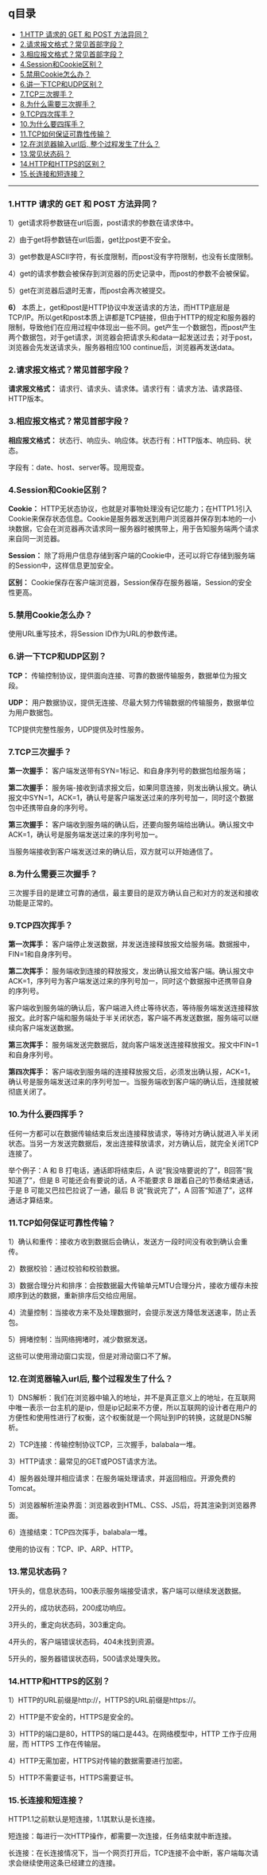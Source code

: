 ## q目录

- [1.HTTP 请求的 GET 和 POST 方法异同？](#1HTTP-请求的-GET-和-POST-方法异同)
- [2.请求报文格式？常见首部字段？](#2请求报文格式常见首部字段)
- [3.相应报文格式？常见首部字段？](#3相应报文格式常见首部字段)
- [4.Session和Cookie区别？](#4Session和Cookie区别)
- [5.禁用Cookie怎么办？](#5禁用Cookie怎么办)
- [6.讲一下TCP和UDP区别？](#6讲一下TCP和UDP区别)
- [7.TCP三次握手？](#7TCP三次握手)
- [8.为什么需要三次握手？](#8为什么需要三次握手)
- [9.TCP四次挥手？](#9TCP四次挥手)
- [10.为什么要四挥手？](#10为什么要四挥手)
- [11.TCP如何保证可靠性传输？](#11TCP如何保证可靠性传输)
- [12.在浏览器输入url后, 整个过程发生了什么？](#12在浏览器输入url后-整个过程发生了什么)
- [13.常见状态码？](#13常见状态码)
- [14.HTTP和HTTPS的区别？](#14HTTP和HTTPS的区别)
- [15.长连接和短连接？](#15长连接和短连接)

---

### 1.HTTP 请求的 GET 和 POST 方法异同？

1）get请求将参数链在url后面，post请求的参数在请求体中。

2）由于get将参数链在url后面，get比post更不安全。

3）get参数是ASCII字符，有长度限制，而post没有字符限制，也没有长度限制。

4）get的请求参数会被保存到浏览器的历史记录中，而post的参数不会被保留。

5）get在浏览器后退时无害，而post会再次被提交。

**6）** 本质上，get和post是HTTP协议中发送请求的方法，而HTTP底层是TCP/IP。所以get和post本质上讲都是TCP链接，但由于HTTP的规定和服务器的限制，导致他们在应用过程中体现出一些不同。get产生一个数据包，而post产生两个数据包，对于get请求，浏览器会把请求头和data一起发送过去；对于post，浏览器会先发送请求头，服务器相应100 continue后，浏览器再发送data。

### 2.请求报文格式？常见首部字段？

**请求报文格式：** 请求行、请求头、请求体。请求行有：请求方法、请求路径、HTTP版本。

### 3.相应报文格式？常见首部字段？

**相应报文格式：** 状态行、响应头、响应体。状态行有：HTTP版本、响应码、状态。

字段有：date、host、server等。现用现查。

### 4.Session和Cookie区别？

**Cookie：** HTTP无状态协议，也就是对事物处理没有记忆能力；在HTTP1.1引入Cookie来保存状态信息。Cookie是服务器发送到用户浏览器并保存到本地的一小块数据，它会在浏览器再次请求同一服务器时被携带上，用于告知服务端两个请求来自同一浏览器。

**Session：** 除了将用户信息存储到客户端的Cookie中，还可以将它存储到服务端的Session中，这样信息更加安全。

**区别：** Cookie保存在客户端浏览器，Session保存在服务器端，Session的安全性更高。

### 5.禁用Cookie怎么办？

使用URL重写技术，将Session ID作为URL的参数传递。

### 6.讲一下TCP和UDP区别？

**TCP：** 传输控制协议，提供面向连接、可靠的数据传输服务，数据单位为报文段。

**UDP：** 用户数据协议，提供无连接、尽最大努力传输数据的传输服务，数据单位为用户数据包。

TCP提供完整性服务，UDP提供及时性服务。

### 7.TCP三次握手？

**第一次握手：** 客户端发送带有SYN=1标记、和自身序列号的数据包给服务端；

**第二次握手：** 服务端-接收到请求报文后，如果同意连接，则发出确认报文。确认报文中SYN=1，ACK=1，确认号是客户端发送过来的序列号加一，同时这个数据包中还携带自身的序列号。

**第三次握手：** 客户端收到服务端的确认后，还要向服务端给出确认。确认报文中ACK=1，确认号是服务端发送过来的序列号加一。

当服务端接收到客户端发送过来的确认后，双方就可以开始通信了。

### 8.为什么需要三次握手？

三次握手目的是建立可靠的通信，最主要目的是双方确认自己和对方的发送和接收功能是正常的。

### 9.TCP四次挥手？

**第一次挥手：** 客户端停止发送数据，并发送连接释放报文给服务端。数据报中，FIN=1和自身序列号。

**第二次挥手：** 服务端收到连接的释放报文，发出确认报文给客户端。确认报文中ACK=1，序列号为客户端发送过来的序列号加一，同时这个数据报中还携带自身的序列号。

客户端收到服务端的确认后，客户端进入终止等待状态，等待服务端发送连接释放报文。此时客户端和服务端处于半关闭状态，客户端不再发送数据，服务端可以继续向客户端发送数据。

**第三次挥手：** 服务端发送完数据后，就向客户端发送连接释放报文。报文中FIN=1和自身序列号。

**第四次挥手：** 客户端收到服务端的连接释放报文后，必须发出确认报，ACK=1，确认号是服务端发送过来的序列号加一。当服务端收到客户端的确认后，连接就被彻底关闭了。

### 10.为什么要四挥手？

任何一方都可以在数据传输结束后发出连接释放请求，等待对方确认就进入半关闭状态。当另一方发送完数据后，发出连接释放请求，对方确认后，就完全关闭TCP连接了。

举个例子：A 和 B 打电话，通话即将结束后，A 说“我没啥要说的了”，B回答“我知道了”，但是 B 可能还会有要说的话，A 不能要求 B 跟着自己的节奏结束通话，于是 B 可能又巴拉巴拉说了一通，最后 B 说“我说完了”，A 回答“知道了”，这样通话才算结束。

### 11.TCP如何保证可靠性传输？

1）确认和重传：接收方收到数据后会确认，发送方一段时间没有收到确认会重传。

2）数据校验：通过校验和校验数据。

3）数据合理分片和排序：会按数据最大传输单元MTU合理分片，接收方缓存未按顺序到达的数据，重新排序后交给应用层。

4）流量控制：当接收方来不及处理数据时，会提示发送方降低发送速率，防止丢包。

5）拥堵控制：当网络拥堵时，减少数据发送。

这些可以使用滑动窗口实现，但是对滑动窗口不了解。

### 12.在浏览器输入url后, 整个过程发生了什么？

1）DNS解析：我们在浏览器中输入的地址，并不是真正意义上的地址，在互联网中唯一表示一台主机的是ip，但是ip记起来不方便，所以互联网的设计者在用户的方便性和使用性进行了权衡，这个权衡就是一个网址到IP的转换，这就是DNS解析。

2）TCP连接：传输控制协议TCP，三次握手，balabala一堆。

3）HTTP请求：最常见的GET或POST请求方法。

4）服务器处理并相应请求：在服务端处理请求，并返回相应。开源免费的Tomcat。

5）浏览器解析渲染界面：浏览器收到HTML、CSS、JS后，将其渲染到浏览器界面。

6）连接结束：TCP四次挥手，balabala一堆。

使用的协议有：TCP、IP、ARP、HTTP。

### 13.常见状态码？

1开头的，信息状态码，100表示服务端接受请求，客户端可以继续发送数据。

2开头的，成功状态码，200成功响应。

3开头的，重定向状态码，303重定向。

4开头的，客户端错误状态码，404未找到资源。

5开头的，服务器错误状态码，500请求处理失败。

### 14.HTTP和HTTPS的区别？

1）HTTP的URL前缀是http://，HTTPS的URL前缀是https://。

2）HTTP是不安全的，HTTPS是安全的。

3）HTTP的端口是80，HTTPS的端口是443。在网络模型中，HTTP 工作于应用层，而 HTTPS 工作在传输层。

4）HTTP无需加密，HTTPS对传输的数据需要进行加密。

5）HTTP不需要证书，HTTPS需要证书。

### 15.长连接和短连接？

HTTP1.1之前默认是短连接，1.1其默认是长连接。

短连接：每进行一次HTTP操作，都需要一次连接，任务结束就中断连接。

长连接：在长连接情况下，当一个网页打开后，TCP连接不会中断，客户端每次请求会继续使用这条已经建立的连接。